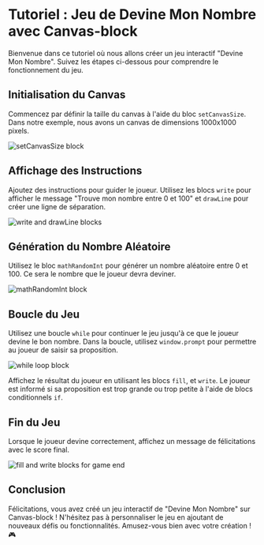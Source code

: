 # Tutoriel : Jeu de Devine Mon Nombre avec Canvas-block

Bienvenue dans ce tutoriel où nous allons créer un jeu interactif "Devine Mon Nombre". Suivez les étapes ci-dessous pour comprendre le fonctionnement du jeu.

## Initialisation du Canvas

Commencez par définir la taille du canvas à l'aide du bloc `setCanvasSize`. Dans notre exemple, nous avons un canvas de dimensions 1000x1000 pixels.

![setCanvasSize block](blocks/interface_guessnumber.png)

## Affichage des Instructions

Ajoutez des instructions pour guider le joueur. Utilisez les blocs `write` pour afficher le message "Trouve mon nombre entre 0 et 100" et `drawLine` pour créer une ligne de séparation.

![write and drawLine blocks](blocks/interface_guessnumber.png)

## Génération du Nombre Aléatoire

Utilisez le bloc `mathRandomInt` pour générer un nombre aléatoire entre 0 et 100. Ce sera le nombre que le joueur devra deviner.

![mathRandomInt block](blocks/random.png)

## Boucle du Jeu

Utilisez une boucle `while` pour continuer le jeu jusqu'à ce que le joueur devine le bon nombre. Dans la boucle, utilisez `window.prompt` pour permettre au joueur de saisir sa proposition.

![while loop block](blocks/loop_guessnumber.png)

Affichez le résultat du joueur en utilisant les blocs `fill`, et `write`. Le joueur est informé si sa proposition est trop grande ou trop petite à l'aide de blocs conditionnels `if`.

## Fin du Jeu

Lorsque le joueur devine correctement, affichez un message de félicitations avec le score final.

![fill and write blocks for game end](blocks/score_guessnumber.png)

## Conclusion

Félicitations, vous avez créé un jeu interactif de "Devine Mon Nombre" sur Canvas-block ! N'hésitez pas à personnaliser le jeu en ajoutant de nouveaux défis ou fonctionnalités. Amusez-vous bien avec votre création ! 🎮
